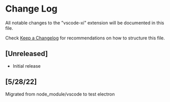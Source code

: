 # Change Log
All notable changes to the "vscode-xi" extension will be documented in this file.

Check [Keep a Changelog](http://keepachangelog.com/) for recommendations on how to structure this file.

## [Unreleased]
- Initial release

## [5/28/22]
Migrated from node_module/vscode to test electron